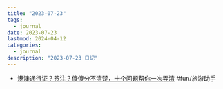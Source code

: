 ```yaml
---
title: "2023-07-23"
tags:
  - journal
date: 2023-07-23
lastmod: 2024-04-12
categories:
  - journal
description: "2023-07-23 日记"
---
```


- [港澳通行证？签注？傻傻分不清楚，十个问题帮你一次弄清](https://www.sohu.com/a/128440597_467839) #fun/旅游助手
